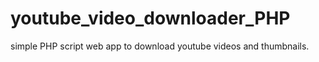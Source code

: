 # youtube_video_downloader_PHP
simple PHP script web app to download youtube videos and thumbnails.
